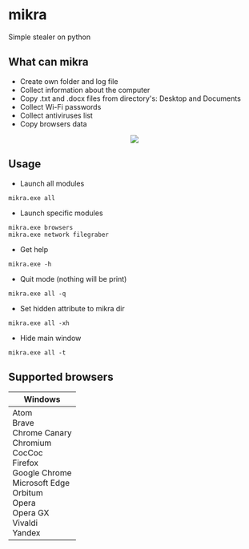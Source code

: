 __mikra__
===
Simple stealer on python

What can mikra
----
* Сreate own folder and log file
* Сollect information about the computer
* Copy .txt and .docx files from directory's: Desktop and Documents
* Collect Wi-Fi passwords
* Collect antiviruses list
* Copy browsers data

<p align="center">
  <img src="https://user-images.githubusercontent.com/78678868/113387634-22a49e00-93a6-11eb-9f7d-5bf6955439a4.png">
</p>

Usage
----
* Launch all modules
```
mikra.exe all
```
* Launch specific modules
```
mikra.exe browsers
mikra.exe network filegraber
```
* Get help
```
mikra.exe -h
```
* Quit mode (nothing will be print)
```
mikra.exe all -q
```
* Set hidden attribute to mikra dir
```
mikra.exe all -xh
```
* Hide main window
```
mikra.exe all -t
```

Supported browsers
----
| Windows |
|---------|
| Atom<br> Brave<br> Chrome Canary<br> Chromium<br> CocCoc<br> Firefox<br> Google Chrome<br> Microsoft Edge<br> Orbitum<br> Opera<br> Opera GX<br> Vivaldi<br> Yandex
